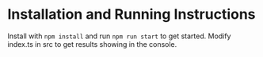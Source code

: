 # Installation and Running Instructions

Install with `npm install` and run `npm run start` to get started. Modify index.ts in src to get results showing in the console.
